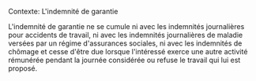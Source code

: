 Contexte: L'indemnité de garantie

L'indemnité de garantie ne se cumule ni avec les indemnités journalières pour accidents de travail, ni avec les indemnités journalières de maladie versées par un régime d'assurances sociales, ni avec les indemnités de chômage et cesse d'être due lorsque l'intéressé exerce une autre activité rémunérée pendant la journée considérée ou refuse le travail qui lui est proposé.